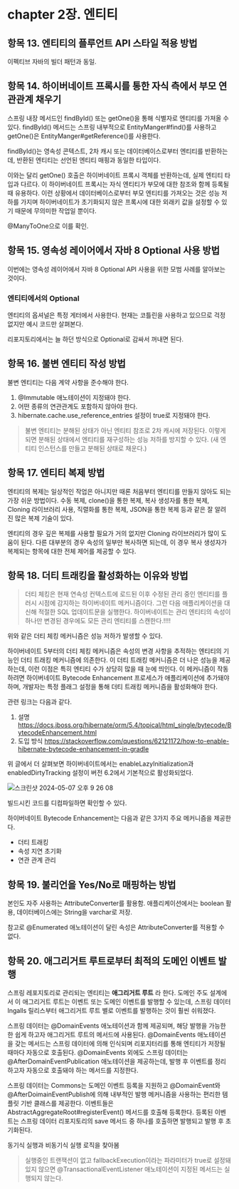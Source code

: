# chapter 2장. 엔티티

## 항목 13. 엔티티의 플루언트 API 스타일 적용 방법

이펙티브 자바의 빌더 패턴과 동일. 

## 항목 14. 하이버네이트 프록시를 통한 자식 측에서 부모 연관관계 채우기

스프링 내장 메서드인 findById() 또는 getOne()을 통해 식별자로 엔티티를 가져올 수 있다.
findById() 메서드는 스프링 내부적으로 EntityManger#find()를 사용하고 getOne()은 EntityManger#getReference()를 사용한다.

findById()는 영속성 콘텍스트, 2차 캐시 또는 데이터베이스로부터 엔티티를 반환하는데, 반환된 엔티티는 선언된 엔티티 매핑과 동일한 타입이다.

이와는 달리 getOne() 호출은 하이버네이트 프록시 객체를 반환하는데, 실제 엔티티 타입과 다르다.
이 하이버네이트 프록시는 자식 엔티티가 부모에 대한 참조와 함께 등록될 때 유용하다.
이런 상황에서 데이터베이스로부터 부모 엔티티를 가져오는 것은 성능 저하를 가지며 하이버네이트가 초기화되지 않은 프록시에 대한 외래키 값을 설정할 수 있기 때문에 무의미한 작업일 뿐이다.

@ManyToOne으로 이를 확인.


## 항목 15. 영속성 레이어에서 자바 8 Optional 사용 방법

이번에는 영속성 레이어에서 자바 8 Optional API 사용을 위한 모범
사례를 알아보는 것이다.

### 엔티티에서의 Optional

엔티티의 옵셔널은 특정 게터에서 사용한다. 현재는 코틀린을 사용하고 있으므로 걱정 없지만 예시 코드만 살펴본다.

리포지토리에서는 늘 하던 방식으로 Optional로 감싸서 꺼내면 된다.

## 항목 16. 불변 엔티티 작성 방법

불변 엔티티는 다음 계약 사항을 준수해야 한다.

1. @Immutable 애노테이션이 지정돼야 한다.
2. 어떤 종류의 연관관계도 포함하지 않아야 한다.
3. hibernate.cache.use_reference_entries 설정이 true로 지정돼야 한다.

> 불변 엔티티는 분해된 상태가 아닌 엔티티 참조로 2차 캐시에 저장된다.
> 이렇게 되면 분해된 상태에서 엔티티를 재구성하는 성능 저하를 방지할 수 있다. (새 엔티티 인스턴스를 만들고 분해된 상태로 채운다.)

## 항목 17. 엔티티 복제 방법

엔티티의 복제는 일상적인 작업은 아니지만 때론 처음부터 엔티티를 만들지 않아도 되는 가장 쉬운 방법이다.
수동 복제, clone()을 통한 복제, 복사 생성자를 통한 복제, Cloning 라이브러리 사용, 직렬화를 통한 복제, JSON을 통한 복제 등과 같은 잘 알려진 많은 복제 기술이 있다.

엔티티의 경우 깊은 복제를 사용할 필요가 거의 없지만 Cloning 라이브러리가 많이 도움이 된다.
다른 대부분의 경우 속성의 일부만 복사하면 되는데, 이 경우 복사 생성자가 복제되는 항목에 대한 전체 제어를 제공할 수 있다.

## 항목 18. 더티 트래킹을 활성화하는 이유와 방법

> 더티 체킹은 현재 연속성 컨텍스트에 로드된 이후 수정된 관리 중인 엔티티를 플러시 시점에 감지하는 하이버네이트 메커니즘이다.
> 그런 다음 애플리케이션을 대신해 적절한 SQL 업데이트문을 실행한다.
> 하이버네이트는 관리 엔티티의 속성이 하나만 변경된 경우에도 모든 관리 엔티티를 스캔한다.!!!!

위와 같은 더티 체킹 메커니즘은 성능 저하가 발생할 수 있다.

하이버네이트 5부터의 더티 체킹 메커니즘은 속성의 변경 사항을 추적하는 엔티티의 기능인 더티 트래킹 메커니즘에 의존한다.
이 더티 트래킹 메커니즘은 더 나은 성능을 제공하는데, 이런 이점은 특히 엔티티 수가 상당히 많을 때 눈에 띄인다.
이 메커니즘이 작동하려면 하이버네이트 Bytecode Enhancement 프로세스가 애플리케이션에 추가돼야 하며, 개발자는 특정 플래그 설정을 통해 더티 트래킹 메커니즘을 활성화해야 한다.

관련 링크는 다음과 같다.

1. 설명
https://docs.jboss.org/hibernate/orm/5.4/topical/html_single/bytecode/BytecodeEnhancement.html
2. 도입 방식
https://stackoverflow.com/questions/62121172/how-to-enable-hibernate-bytecode-enhancement-in-gradle

위 글에서 더 살펴보면 하이버네이트에서는 enableLazyInitialization과 enabledDirtyTracking 설정이 버전 6.2에서 기본적으로 활성화되었다.

![스크린샷 2024-05-07 오후 9 26 08](https://github.com/happysubin/book-study/assets/76802855/46299d43-4a0e-418f-9bef-484c60cfcb5d)

빌드시킨 코드를 디컴파일하면 확인할 수 있다.

하이버네이트 Bytecode Enhancement는 다음과 같은 3가지 주요 메커니즘을 제공한다.

* 더티 트래킹
* 속성 지연 초기화
* 연관 관계 관리

## 항목 19. 불리언을 Yes/No로 매핑하는 방법

본인도 자주 사용하는 AttributeConverter를 활용함. 애플리케이션에서는 boolean 활용, 데이터베이스에는 String을 varchar로 저장.

참고로 @Enumerated 애노테이션이 달린 속성은 AttributeConverter를 적용할 수 없다.

## 항목 20. 애그리거트 루트로부터 최적의 도메인 이벤트 발행

스프링 레포지토리로 관리되는 엔티티는 __애그리거트 루트__ 라 한다.
도메인 주도 설계에서 이 애그리거트 루트는 이벤트 또는 도메인 이벤트를 발행할 수 있는데, 스프링 데이터 Ingalls 릴리스부터 애그리거트 루트 별로 이벤트를 발행하는 것이 훨씬 쉬워졌다.

스프링 데이터는 @DomainEvents 애노테이션과 함께 제공되며, 해당 발행을 가능한 한 쉽게 하고자 애그리거트 루트의 메서드에 사용된다.
@DomainEvents 애노테이션을 갖는 메서드는 스프링 데이터에 의해 인식되며 리포지터리를 통해 엔티티가 저장될 때마다 자동으로 호출된다.
@DomainEvents 외에도 스프링 데이터는 @AfterDomainEventPublication 애노테이션을 제공하는데, 발행 후 이벤트를 정리하고자 자동으로 호출돼야 하는 메서드를 지정한다.

스프링 데이터는 Commons는 도메인 이벤트 등록을 지원하고 @DomainEvent와 @AfterDoimainEventPublish에 의해 내부적인 발행 메커니즘을 사용하는 편리한 템플릿 기반 클래스를 제공한다.
이벤트들은 AbstractAggregateRoot#registerEvent() 메서드를 호출해 등록한다.
등록된 이벤트는 스프링 데이터 리포지토리의 save 메서드 중 하나를 호출하면 발행되고 발행 후 초기화된다.

동기식 실행과 비동기식 실행 로직을 찾아봄

> 실행중인 트랜잭션이 없고 fallbackExecution이라는 파라미터가 true로 설정돼 있지 않으면 @TransactionalEventListener 애노테이션이 지정된 메서드는 실행되지 않는다.

